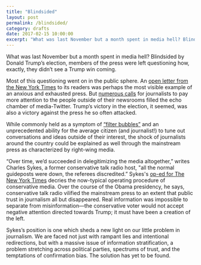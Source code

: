 ```yaml
---
title: "Blindsided"
layout: post
permalink: /blindsided/
category: drafts
date: 2017-02-15 10:00:00
excerpt: "What was last November but a month spent in media hell? Blindsided by Donald Trump’s election, members of the press were left questioning how, exactly, they didn’t see a Trump win coming."
---
```

What was last November but a month spent in media hell? Blindsided by Donald Trump’s election, members of the press were left questioning how, exactly, they didn’t see a Trump win coming. 

Most of this questioning went on in the public sphere. An [open letter from the New York Times](https://www.nytimes.com/2016/11/13/us/elections/to-our-readers-from-the-publisher-and-executive-editor.html) to its readers was perhaps the most visible example of an anxious and exhausted press. But [numerous calls](https://twitter.com/ashlynstill/status/796419470659092482) for journalists to pay more attention to the people outside of their newsrooms filled the echo chamber of media-Twitter. Trump’s victory in the election, it seemed, was also a victory against the press he so often attacked.

While commonly held as a symptom of [“filter bubbles”](http://www.ted.com/talks/eli_pariser_beware_online_filter_bubbles) and an unprecedented ability for the average citizen (and journalist!) to tune out conversations and ideas outside of their interest, the shock of journalists around the country could be explained as well through the mainstream press as characterized by right-wing media.

“Over time, we’d succeeded in delegitimizing the media altogether,” writes Charles Sykes, a former conservative talk radio host, "all the normal guideposts were down, the referees discredited.” Sykes's [op-ed for The New York Times](https://www.nytimes.com/2016/12/15/opinion/sunday/charlie-sykes-on-where-the-right-went-wrong.html) decries the now-typical operating procedure of conservative media. Over the course of the Obama presidency, he says, conservative talk radio vilified the mainstream press to an extent that public trust in journalism all but disappeared. Real information was impossible to separate from misinformation—the conservative voter would not accept negative attention directed towards Trump; it must have been a creation of the left.

Sykes’s position is one which sheds a new light on our little problem in journalism. We are faced not just with rampant lies and intentional redirections, but with a massive issue of information stratification, a problem stretching across political parties, spectrums of trust, and the temptations of confirmation bias. The solution has yet to be found.
